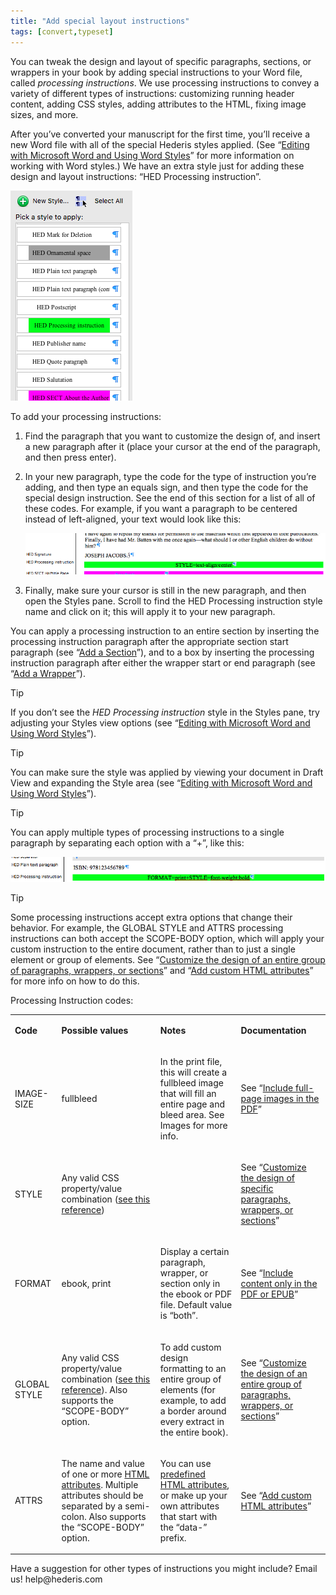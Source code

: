```yaml
---
title: "Add special layout instructions"
tags: [convert,typeset]
---
```

 
<html><body><section data-type="chapter" class="hsecchapter" data-hederis-type="hsecchapter" id="custom-design" data-pi-attrs="id: custom-design; data-tags: convert,typeset;" role="doc-chapter" data-tags="convert,typeset" data-author-name=" " data-book-title=" " title="Add special layout instructions"><p class="hblkp" data-hederis-type="hblkp" id="pW75gaQma">You can tweak the design and layout of specific paragraphs, sections, or wrappers in your book by adding special instructions to your Word file, called <em data-hederis-type="hspanem" id="pqquDrjfq">processing instructions</em>. We use processing instructions to convey a variety of different types of instructions: customizing running header content, adding CSS styles, adding attributes to the HTML, fixing image sizes, and more.</p><p class="hblkp" data-hederis-type="hblkp" id="pSejIThDB">After you&#8217;ve converted your manuscript for the first time, you&#8217;ll receive a new Word file with all of the special Hederis styles applied. (See &#8220;<a href="{% link _docs/fine-tune-styles.md %}" data-hederis-type="hspana" id="pufYnVKfu"><span class="Hyperlink" data-hederis-type="hspnspan" id="plqwsboZb">Editing with Microsoft Word and Using Word Styles</span></a>&#8221; for more information on working with Word styles.) We have an extra style just for adding these design and layout instructions: &#8220;HED Processing instruction&#8221;.</p><img data-hederis-type="hblkimg" class="hblkimg" id="p0Dw1gC51" src="/images/pi1.png" data-img-src="/images/pi1.png"/><p class="hblkp" data-hederis-type="hblkp" id="ph7kdPytR">To add your processing instructions:</p><ol class="hwprnumlist" data-hederis-type="hwprnumlist" id="p0f4gIgnQ"><li class="hblkoli" data-hederis-type="hblkoli" id="li0iVkPwpJ"><p class="hblkoli" data-hederis-type="hblklip" id="pATz9mxYX">Find the paragraph that you want to customize the design of, and insert a new paragraph after it (place your cursor at the end of the paragraph, and then press enter).</p></li><li class="hblkoli" data-hederis-type="hblkoli" id="liFwqYwxS5"><p class="hblkoli" data-hederis-type="hblklip" id="pc9pXcqqT">In your new paragraph, type the code for the type of instruction you&#8217;re adding, and then type an equals sign, and then type the code for the special design instruction. See the end of this section for a list of all of these codes. For example, if you want a paragraph to be centered instead of left-aligned, your text would look like this:</p><img data-hederis-type="hblkimg" class="hblkimg" id="pv63PiHDi" src="/images/pi2.png" data-img-src="/images/pi2.png"/></li><li class="hblkoli" data-hederis-type="hblkoli" id="lizUBvRV62"><p class="hblkoli" data-hederis-type="hblklip" id="pE9i5HXp7">Finally, make sure your cursor is still in the new paragraph, and then open the Styles pane. Scroll to find the HED Processing instruction style name and click on it; this will apply it to your new paragraph.</p></li></ol><p class="hblkp" data-hederis-type="hblkp" id="pLFCDzStI">You can apply a processing instruction to an entire section by inserting the processing instruction paragraph after the appropriate section start paragraph (see &#8220;<a href="{% link _docs/add-a-section.md %}" data-hederis-type="hspana" id="pBHNORwjs"><span class="Hyperlink" data-hederis-type="hspnspan" id="pcHxFjuQh">Add a Section</span></a>&#8221;), and to a box by inserting the processing instruction paragraph after either the wrapper start or end paragraph (see &#8220;<a href="{% link _docs/add-a-wrapper.md %}" data-hederis-type="hspana" id="pquJYCL7I"><span class="Hyperlink" data-hederis-type="hspnspan" id="pjEx2a7Ht">Add a Wrapper</span></a>&#8221;).</p><aside class="hwprbox box" data-hederis-type="hwprbox" id="pITSQ1Ki0" data-type="sidebar"><p class="hblktype" data-hederis-type="hblktype" id="peQowdBZX">Tip</p><p class="hblkp" data-hederis-type="hblkp" id="pW2RDp17h">If you don&#8217;t see the <em class="hspanem" data-hederis-type="hspanem" id="pVqpzkhot">HED Processing instruction</em> style in the Styles pane, try adjusting your Styles view options (see &#8220;<a href="{% link _docs/fine-tune-styles.md %}" data-hederis-type="hspana" id="p0Usc2wbw"><span class="Hyperlink" data-hederis-type="hspnspan" id="pOxRwDtM6">Editing with Microsoft Word and Using Word Styles</span></a>&#8221;).</p></aside><aside class="hwprbox box" data-hederis-type="hwprbox" id="p3KTnJwNu" data-type="sidebar"><p class="hblktype" data-hederis-type="hblktype" id="pobjCaMcp">Tip</p><p class="hblkp" data-hederis-type="hblkp" id="p6MPneGMd">You can make sure the style was applied by viewing your document in Draft View and expanding the Style area (see &#8220;<a href="{% link _docs/fine-tune-styles.md %}" data-hederis-type="hspana" id="p9EmnMPEn"><span class="Hyperlink" data-hederis-type="hspnspan" id="pdwzQa3x8">Editing with Microsoft Word and Using Word Styles</span></a>&#8221;).</p></aside><aside class="hwprbox box" data-hederis-type="hwprbox" id="p7YYWO22A" data-type="sidebar"><p class="hblktype" data-hederis-type="hblktype" id="pYVMuEW19">Tip</p><p class="hblkp" data-hederis-type="hblkp" id="pSOJzbR4c">You can apply multiple types of processing instructions to a single paragraph by separating each option with a &#8220;+&#8221;, like this:</p><img data-hederis-type="hblkimg" class="hblkimg" id="pRnz90I7L" src="/images/pi3.png" data-img-src="/images/pi3.png"/></aside><aside class="hwprbox box" data-hederis-type="hwprbox" id="p1rMXd7kj" data-type="sidebar"><p class="hblktype" data-hederis-type="hblktype" id="p2tslQjIX">Tip</p><p class="hblkp" data-hederis-type="hblkp" id="pxjqQGZj8">Some processing instructions accept extra options that change their behavior. For example, the GLOBAL STYLE and ATTRS processing instructions can both accept the SCOPE-BODY option, which will apply your custom instruction to the entire document, rather than to just a single element or group of elements. See &#8220;<a href="{% link _docs/global-paragraph-design.md %}" data-hederis-type="hspana" id="pGnCpi72p"><span class="Hyperlink" data-hederis-type="hspnspan" id="pAqQyqd0m">Customize the design of an entire group of paragraphs, wrappers, or sections</span></a>&#8221; and &#8220;<a href="{% link _docs/custom-attributes.md %}" data-hederis-type="hspana" id="pIvxAILDO"><span class="Hyperlink" data-hederis-type="hspnspan" id="pMxvnkS4R">Add custom HTML attributes</span></a>&#8221; for more info on how to do this.</p></aside><p class="hblkp" data-hederis-type="hblkp" id="piMKf9lNi">Processing Instruction codes:</p><table id="pUS63PE4U" data-hederis-type="hwprtable" class="hwprtable"><tr data-hederis-type="hwprtr" class="hwprtr" id="pj5EStXtc"><td data-hederis-type="hwprtd" class="hwprtd" id="pPxWt0c3M"><p class="hblkp" data-hederis-type="hblkp" id="puDS1faC5"><strong data-hederis-type="hspanstrong" id="p1kBbCb84">Code</strong></p></td><td data-hederis-type="hwprtd" class="hwprtd" id="pL6nU5tGY"><p class="hblkp" data-hederis-type="hblkp" id="p6Hr7ewjR"><strong class="hspanstrong" data-hederis-type="hspanstrong" id="p5cDDCLDK">Possible values</strong></p></td><td data-hederis-type="hwprtd" class="hwprtd" id="pMm3xwBjE"><p class="hblkp" data-hederis-type="hblkp" id="pkv0EWyji"><strong class="hspanstrong" data-hederis-type="hspanstrong" id="pRKc4IQ3t">Notes</strong></p></td><td data-hederis-type="hwprtd" class="hwprtd" id="pAcBIypIW"><p class="hblkp" data-hederis-type="hblkp" id="pDGwHAeQB"><strong class="hspanstrong" data-hederis-type="hspanstrong" id="pCN4MyBmc">Documentation</strong></p></td></tr><tr data-hederis-type="hwprtr" class="hwprtr" id="pwxVAScUw"><td data-hederis-type="hwprtd" class="hwprtd" id="pLl6Q5TH6"><p class="hblkp" data-hederis-type="hblkp" id="pODBCFx59">IMAGE-SIZE</p></td><td data-hederis-type="hwprtd" class="hwprtd" id="p520eZ9ev"><p class="hblkp" data-hederis-type="hblkp" id="pAgFVzcwm">fullbleed</p></td><td data-hederis-type="hwprtd" class="hwprtd" id="p5MVp6QUA"><p class="hblkp" data-hederis-type="hblkp" id="pNvZc2cu8">In the print file, this will create a fullbleed image that will fill an entire page and bleed area. See Images for more info.</p></td><td data-hederis-type="hwprtd" class="hwprtd" id="pFI1RMvyk"><p class="hblkp" data-hederis-type="hblkp" id="pIRR3ubWP">See &#8220;<a href="{% link _docs/include-full-page-images.md %}" data-hederis-type="hspana" id="p0qIRJklz"><span class="Hyperlink" data-hederis-type="hspnspan" id="pRCqYRBrx">Include full-page images in the PDF</span></a>&#8221;</p></td></tr><tr data-hederis-type="hwprtr" class="hwprtr" id="pB4ywK1uz"><td data-hederis-type="hwprtd" class="hwprtd" id="pKn44XyJX"><p class="hblkp" data-hederis-type="hblkp" id="pdip0HD9O">STYLE</p></td><td data-hederis-type="hwprtd" class="hwprtd" id="pWNlS98Kg"><p class="hblkp" data-hederis-type="hblkp" id="pqkmbRrOZ">Any valid CSS property/value combination (<a href="https://developer.mozilla.org/en-US/docs/Web/CSS/Reference" data-hederis-type="hspana" id="pFct00wKR"><span class="Hyperlink" data-hederis-type="hspnspan" id="pIMKX5KLa">see this reference</span></a>)</p></td><td data-hederis-type="hwprtd" class="hwprtd" id="pR0LpAYoK"/><td data-hederis-type="hwprtd" class="hwprtd" id="pUjABzRVW"><p class="hblkp" data-hederis-type="hblkp" id="p6epu6pfn">See &#8220;<a href="{% link _docs/custom-paragraph-design.md %}" data-hederis-type="hspana" id="p5H4nrImk"><span class="Hyperlink" data-hederis-type="hspnspan" id="prKWiLS2H">Customize the design of specific paragraphs, wrappers, or sections</span></a>&#8221;</p></td></tr><tr data-hederis-type="hwprtr" class="hwprtr" id="pKES8ndD6"><td data-hederis-type="hwprtd" class="hwprtd" id="pNtSadidT"><p class="hblkp" data-hederis-type="hblkp" id="pGPQN1DEK">FORMAT</p></td><td data-hederis-type="hwprtd" class="hwprtd" id="p5Zs6YJnq"><p class="hblkp" data-hederis-type="hblkp" id="pCiXa9qzI">ebook, print</p></td><td data-hederis-type="hwprtd" class="hwprtd" id="pRe408tfy"><p class="hblkp" data-hederis-type="hblkp" id="pZ4tNZeAC">Display a certain paragraph, wrapper, or section only in the ebook or PDF file. Default value is &#8220;both&#8221;.</p></td><td data-hederis-type="hwprtd" class="hwprtd" id="pCyBd54me"><p class="hblkp" data-hederis-type="hblkp" id="pr7aqscFO">See &#8220;<a href="{% link _docs/include-custom-content.md %}" data-hederis-type="hspana" id="pG4nNuVCA"><span class="Hyperlink" data-hederis-type="hspnspan" id="p0YjmyFyh">Include content only in the PDF or EPUB</span></a>&#8221;</p></td></tr><tr data-hederis-type="hwprtr" class="hwprtr" id="pOgo9Ukxu"><td data-hederis-type="hwprtd" class="hwprtd" id="pMmjLdp9I"><p class="hblkp" data-hederis-type="hblkp" id="pr2oZRHw3">GLOBAL STYLE</p></td><td data-hederis-type="hwprtd" class="hwprtd" id="pQDecOYm5"><p class="hblkp" data-hederis-type="hblkp" id="p8v6call2">Any valid CSS property/value combination (<a href="https://developer.mozilla.org/en-US/docs/Web/CSS/Reference" data-hederis-type="hspana" id="piXaosAs2"><span class="Hyperlink" data-hederis-type="hspnspan" id="pmy2Ey2mK">see this reference</span></a>). Also supports the &#8220;SCOPE-BODY&#8221; option.</p></td><td data-hederis-type="hwprtd" class="hwprtd" id="p9gjy3z70"><p class="hblkp" data-hederis-type="hblkp" id="pdNkv0vjX">To add custom design formatting to an entire group of elements (for example, to add a border around every extract in the entire book).</p></td><td data-hederis-type="hwprtd" class="hwprtd" id="p6B5i5qol"><p class="hblkp" data-hederis-type="hblkp" id="p16ROzodS">See &#8220;<a href="{% link _docs/global-paragraph-design.md %}" data-hederis-type="hspana" id="p4xCPebt4"><span class="Hyperlink" data-hederis-type="hspnspan" id="prhuilbCM">Customize the design of an entire group of paragraphs, wrappers, or sections</span></a>&#8221;</p></td></tr><tr data-hederis-type="hwprtr" class="hwprtr" id="pPrVp72dz"><td data-hederis-type="hwprtd" class="hwprtd" id="ph7tnoL9o"><p class="hblkp" data-hederis-type="hblkp" id="pfZQZnlFr">ATTRS</p></td><td data-hederis-type="hwprtd" class="hwprtd" id="pn1SPLu6x"><p class="hblkp" data-hederis-type="hblkp" id="plBm1sqZ2">The name and value of one or more <a href="https://developer.mozilla.org/en-US/docs/Web/HTML/Attributes" data-hederis-type="hspana" id="pHxTqdeHu"><span class="Hyperlink" data-hederis-type="hspnspan" id="paHYJZjfZ">HTML attributes</span></a>. Multiple attributes should be separated by a semi-colon. Also supports the &#8220;SCOPE-BODY&#8221; option.</p></td><td data-hederis-type="hwprtd" class="hwprtd" id="pE5SDurmg"><p class="hblkp" data-hederis-type="hblkp" id="pG8ohVWXI">You can use <a href="https://developer.mozilla.org/en-US/docs/Web/HTML/Attributes" data-hederis-type="hspana" id="pbOg5aEPm"><span class="Hyperlink" data-hederis-type="hspnspan" id="pgVo1RsSG">predefined HTML attributes</span></a>, or make up your own attributes that start with the &#8220;data-&#8221; prefix.</p></td><td data-hederis-type="hwprtd" class="hwprtd" id="pn5wm0S47"><p class="hblkp" data-hederis-type="hblkp" id="pHJeTtx4F">See &#8220;<a href="{% link _docs/custom-attributes.md %}" data-hederis-type="hspana" id="pOTSXSyHR"><span class="Hyperlink" data-hederis-type="hspnspan" id="peNh2Ze5X">Add custom HTML attributes</span></a>&#8221;</p></td></tr></table><p class="hblkp" data-hederis-type="hblkp" id="paqiJ0Yea">Have a suggestion for other types of instructions you might include? Email us! help@hederis.com</p></section></body></html>
